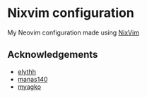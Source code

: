 # Nixvim configuration

My Neovim configuration made using [NixVim](https://github.com/nix-community/nixvim)

## Acknowledgements

- [elythh](https://github.com/elythh/nixvim)
- [manas140](https://github.com/Manas140/Conscious)
- [myagko](https://github.com/myagko/dotfiles)

